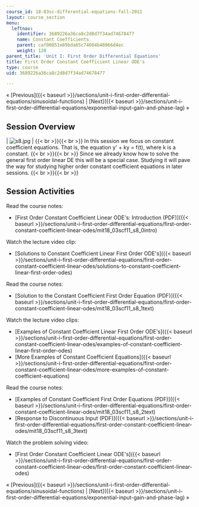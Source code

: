 ```yaml
---
course_id: 18-03sc-differential-equations-fall-2011
layout: course_section
menu:
  leftnav:
    identifier: 3689226a36ca8c2d8d7f34ad74678477
    name: Constant Coefficients
    parent: caf00851e89bda65c74604b48066d4ec
    weight: 120
parent_title: 'Unit I: First Order Differential Equations'
title: First Order Constant Coefficient Linear ODE's
type: course
uid: 3689226a36ca8c2d8d7f34ad74678477

---
```


« [Previous]({{< baseurl >}}/sections/unit-i-first-order-differential-equations/sinusoidal-functions) | [Next]({{< baseurl >}}/sections/unit-i-first-order-differential-equations/exponential-input-gain-and-phase-lag) »

Session Overview
----------------

| ![s8.jpg](/coursemedia/18-03sc-differential-equations-fall-2011/d668d4948a6c785253b02f400e12e928_s8.jpg) |  {{< br >}}{{< br >}} In this session we focus on constant coefficient equations. That is, the equation y' + ky = f(t), where k is a constant. {{< br >}}{{< br >}} Since we already know how to solve the general first order linear DE this will be a special case. Studying it will pave the way for studying higher order constant coefficient equations in later sessions. {{< br >}}{{< br >}}  

Session Activities
------------------

Read the course notes:

*   [First Order Constant Coefficient Linear ODE's: Introduction (PDF)]({{< baseurl >}}/sections/unit-i-first-order-differential-equations/first-order-constant-coefficient-linear-odes/mit18_03scf11_s8_0intro)

Watch the lecture video clip:

*   [Solutions to Constant Coefficient Linear First Order ODE's]({{< baseurl >}}/sections/unit-i-first-order-differential-equations/first-order-constant-coefficient-linear-odes/solutions-to-constant-coefficient-linear-first-order-odes)

Read the course notes:

*   [Solution to the Constant Coefficient First Order Equation (PDF)]({{< baseurl >}}/sections/unit-i-first-order-differential-equations/first-order-constant-coefficient-linear-odes/mit18_03scf11_s8_1text)

Watch the lecture video clips:

*   [Examples of Constant Coefficient Linear First Order ODE's]({{< baseurl >}}/sections/unit-i-first-order-differential-equations/first-order-constant-coefficient-linear-odes/examples-of-constant-coefficient-linear-first-order-odes)
*   [More Examples of Constant Coefficient Equations]({{< baseurl >}}/sections/unit-i-first-order-differential-equations/first-order-constant-coefficient-linear-odes/more-examples-of-constant-coefficient-equations)

Read the course notes:

*   [Examples of Constant Coefficient First Order Equations (PDF)]({{< baseurl >}}/sections/unit-i-first-order-differential-equations/first-order-constant-coefficient-linear-odes/mit18_03scf11_s8_2text)
*   [Response to Discontinuous Input (PDF)]({{< baseurl >}}/sections/unit-i-first-order-differential-equations/first-order-constant-coefficient-linear-odes/mit18_03scf11_s8_3text)

Watch the problem solving video:

*   [First Order Constant Coefficient Linear ODE's]({{< baseurl >}}/sections/unit-i-first-order-differential-equations/first-order-constant-coefficient-linear-odes/first-order-constant-coefficient-linear-odes)

« [Previous]({{< baseurl >}}/sections/unit-i-first-order-differential-equations/sinusoidal-functions) | [Next]({{< baseurl >}}/sections/unit-i-first-order-differential-equations/exponential-input-gain-and-phase-lag) »